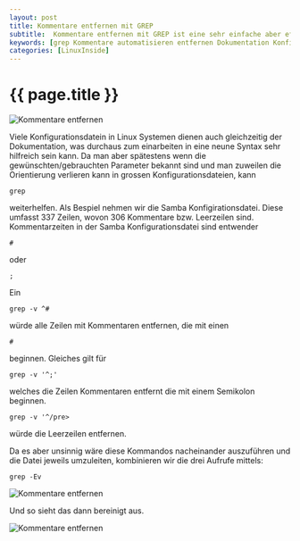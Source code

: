 ```yaml
---
layout: post
title: Kommentare entfernen mit GREP
subtitle:  Kommentare entfernen mit GREP ist eine sehr einfache aber effektive Sache. Bei vielen Linux-Programmen dient die Konfigurationsdatei gleichzeitig auch zur Dokumentation. Zum Einarbeiten in eine neue Konfigurations-Syntax kann das durchaus praktisch sein.
keywords: [grep Kommentare automatisieren entfernen Dokumentation Konfigurationsdatei]
categories: [LinuxInside]
---
```

# {{ page.title }}


![Kommentare entfernen](../../img/grep.gif)

Viele Konfigurationsdatein in Linux Systemen dienen auch gleichzeitig der Dokumentation, was durchaus zum einarbeiten in eine neune Syntax sehr hilfreich sein kann. Da man aber spätestens wenn die gewünschten/gebrauchten Parameter bekannt sind und man zuweilen die Orientierung verlieren kann in grossen Konfigurationsdateien, kann

```grep```

weiterhelfen. Als Bespiel nehmen wir die Samba Konfigirationsdatei. Diese umfasst 337 Zeilen, wovon 306 Kommentare bzw. Leerzeilen sind. Kommentarzeiten in der Samba Konfigurationsdatei sind entwender

```#```

oder

```;```

 Ein

```grep -v ^#```

würde alle Zeilen mit Kommentaren entfernen, die mit einen

```#```

beginnen. Gleiches gilt für

```grep -v '^;'```

welches die Zeilen Kommentaren entfernt die mit einem Semikolon beginnen.

```grep -v '^/pre>```

würde die Leerzeilen entfernen.

Da es aber unsinnig wäre diese Kommandos nacheinander auszuführen und die Datei jeweils umzuleiten, kombinieren wir die drei Aufrufe mittels:

```grep -Ev```

![Kommentare entfernen](https://s.elastic2ls.com/wp-content/uploads/2018/02/27212612/grep_kommentare_entfernen1.png)

Und so sieht das dann bereinigt aus.

![Kommentare entfernen](https://s.elastic2ls.com/wp-content/uploads/2018/02/27212634/grep_kommentare_entfernen2.png)
